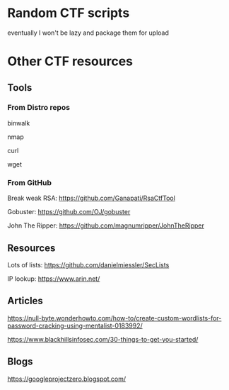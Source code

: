 # Random CTF scripts
eventually I won't be lazy and package them for upload

# Other CTF resources

## Tools

### From Distro repos

binwalk

nmap

curl

wget

### From GitHub
Break weak RSA: https://github.com/Ganapati/RsaCtfTool

Gobuster: https://github.com/OJ/gobuster

John The Ripper: https://github.com/magnumripper/JohnTheRipper


## Resources
Lots of lists: https://github.com/danielmiessler/SecLists

IP lookup: https://www.arin.net/

## Articles
https://null-byte.wonderhowto.com/how-to/create-custom-wordlists-for-password-cracking-using-mentalist-0183992/

https://www.blackhillsinfosec.com/30-things-to-get-you-started/

## Blogs

https://googleprojectzero.blogspot.com/
